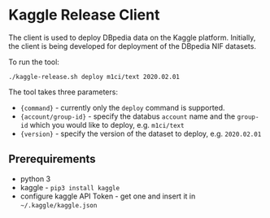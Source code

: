 # Kaggle Release Client


The client is used to deploy DBpedia data on the Kaggle platform.
Initially, the client is being developed for deployment of the DBpedia NIF datasets.

To run the tool:

``./kaggle-release.sh deploy m1ci/text 2020.02.01``

The tool takes three parameters:

- ``{command}`` - currently only the `deploy` command is supported.
- ``{account/group-id}`` - specify the databus `account` name and the `group-id` which you would like to deploy, e.g. `m1ci/text`  
- ``{version}`` - specify the version of the dataset to deploy, e.g. `2020.02.01`

## Prerequirements

- python 3
- kaggle - `pip3 install kaggle`
- configure kaggle API Token - get one and insert it in `~/.kaggle/kaggle.json`
